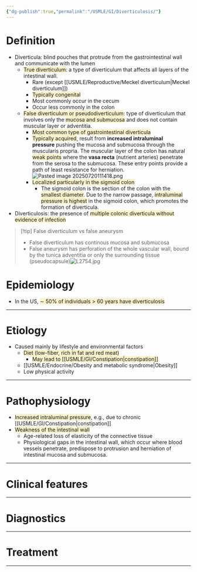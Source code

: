 ```yaml
---
{"dg-publish":true,"permalink":"/USMLE/GI/Diverticulosis/"}
---
```


# Definition
- Diverticula: blind pouches that protrude from the gastrointestinal wall and communicate with the lumen 
	- <span style="background:rgba(240, 200, 0, 0.2)">True diverticulum</span>: a type of diverticulum that affects all layers of the intestinal wall.
		- Rare (except [[USMLE/Reproductive/Meckel diverticulum\|Meckel diverticulum]])
		- <span style="background:rgba(240, 200, 0, 0.2)">Typically congenital</span>
		- Most commonly occur in the cecum
		- Occur less commonly in the colon
	- <span style="background:rgba(240, 200, 0, 0.2)">False diverticulum or pseudodiverticulum</span>: type of diverticulum that involves only the <span style="background:rgba(240, 200, 0, 0.2)">mucosa and submucosa</span> and does not contain muscular layer or adventitia.
		- <span style="background:rgba(240, 200, 0, 0.2)">Most common type of gastrointestinal diverticula</span>
		- <span style="background:rgba(240, 200, 0, 0.2)">Typically acquired</span>, result from **increased intraluminal pressure** pushing the mucosa and submucosa through the muscularis propria. The muscular layer of the colon has natural <span style="background:rgba(240, 200, 0, 0.2)">weak points</span> where the **vasa recta** (nutrient arteries) penetrate from the serosa to the submucosa. These entry points provide a path of least resistance for herniation.![Pasted image 20250720111418.png](/img/user/appendix/Pasted%20image%2020250720111418.png)
		- <span style="background:rgba(240, 200, 0, 0.2)">Localized particularly in the sigmoid colon </span>
			- The sigmoid colon is the section of the colon with the <span style="background:rgba(240, 200, 0, 0.2)">smallest diameter</span>. Due to the narrow passage, <span style="background:rgba(240, 200, 0, 0.2)">intraluminal pressure is highest</span> in the sigmoid colon, which promotes the formation of diverticula.
- Diverticulosis: the presence of <span style="background:rgba(240, 200, 0, 0.2)">multiple colonic diverticula without evidence of infection</span>

>[!tip] False diverticulum vs false aneurysm
>- False diverticulum has continous mucosa and submucosa
>- False aneurysm has perforation of the whole vascular wall, bound by the tunica adventitia or only the surrounding tissue (pseudocapsule)![L2754.jpg](/img/user/appendix/L2754.jpg)

# Epidemiology
- In the US, <span style="background:rgba(240, 200, 0, 0.2)">∼ 50% of individuals > 60 years have diverticulosis</span>

---
# Etiology
- Caused mainly by lifestyle and environmental factors
	- <span style="background:rgba(240, 200, 0, 0.2)">Diet (low-fiber, rich in fat and red meat)</span>
		- <span style="background:rgba(240, 200, 0, 0.2)">May lead to [[USMLE/GI/Constipation\|constipation]]</span>
	- [[USMLE/Endocrine/Obesity and metabolic syndrome\|Obesity]]
	- Low physical activity

---
# Pathophysiology
- <span style="background:rgba(240, 200, 0, 0.2)">Increased intraluminal pressure</span>, e.g., due to chronic [[USMLE/GI/Constipation\|constipation]] 
- <span style="background:rgba(240, 200, 0, 0.2)">Weakness of the intestinal wall</span>
	- Age-related loss of elasticity of the connective tissue
	- Physiological gaps in the intestinal wall, which occur where blood vessels penetrate, predispose to protrusion and herniation of intestinal mucosa and submucosa.

---
# Clinical features


---
# Diagnostics


---
# Treatment


---
